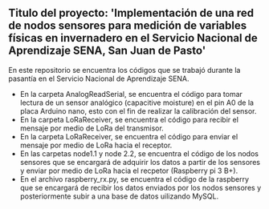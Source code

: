 ## Titulo del proyecto: 'Implementación de una red de nodos sensores para medición de variables físicas en invernadero en el Servicio Nacional de Aprendizaje SENA, San Juan de Pasto'

En este repositorio se encuentra los códigos que se trabajó durante la pasantía en el Servicio Nacional de Aprendizaje SENA.
- En la carpeta AnalogReadSerial, se encuentra el código para tomar lectura de un sensor analógico (capacitive moisture) en el pin A0 de la placa Arduino nano,
  esto con el fin de realizar la calibración del sensor.
- En la carpeta LoRaReceiver, se encuentra el código para recibir el mensaje por medio de LoRa del transmisor.
- En la carpeta LoRaReceiver, se encuentra el código para enviar el mensaje por medio de LoRa hacia el receptor.
- En las carpetas node1.1 y node 2.2, se encuentra el código de los nodos sensores que se encargará de adquirir los datos a partir de los sensores y enviar por medio de LoRa hacia el recpetor (Raspberry pi 3 B+).
- En el archivo raspberry_rx.py, se encuentra el código de la raspberry que se encargará de recibir los datos enviados por los nodos sensores y posteriormente subir a una base de datos uilizando MySQL.
